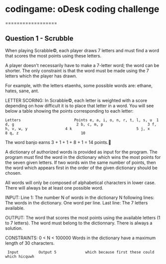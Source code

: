 # codingame: oDesk coding challenge
==================

## Question 1 - Scrubble

When playing Scrabble©, each player draws 7 letters and must find a word that scores the most points using these letters.

A player doesn't necessarily have to make a 7-letter word; the word can be shorter. The only constraint is that the word must be made using the 7 letters which the player has drawn.

For example, with the letters  etaenhs, some possible words are: ethane, hates, sane, ant.


LETTER SCORING:
In Scrabble©, each letter is weighted with a score depending on how difficult it is to place that letter in a word. You will see below a table showing the points corresponding to each letter:
 
 
`Letters 	                    Points
e, a, i, o, n, r, t, l, s, u  1
d, g 	                        2
b, c, m, p 	                  3
f, h, v, w, y 	              4
k 	                          5
j, x 	                        8
q, z 	                        10`

The word banjo earns 3 + 1 + 1 + 8 + 1 = 14 points.


A dictionary of authorized words is provided as input for the program. The program must find the word in the dictionary which wins the most points for the seven given letters. If two words win the same number of points, then the word which appears first in the order of the given dictionary should be chosen.
 

All words will only be composed of alphabetical characters in lower case. There will always be at least one possible word.
 
INPUT:
Line 1: The number N of words in the dictionary
N following lines: The words in the dictionary. One word per line.
Last line: The 7 letters available.
 
OUTPUT:
The word that scores the most points using the available letters (1 to 7 letters). The word must belong to the dictionnary. There is always a solution.
 
CONSTRAINTS:
0 < N < 100000
Words in the dictionary have a maximum length of 30 characters.
 
`
Input         Output
5             which
because
first
these
could
which
hicquwh`
